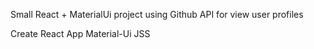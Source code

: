 Small React + MaterialUi project using Github API for view user profiles

Create React App
Material-Ui
JSS
